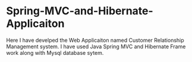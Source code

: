 # Spring-MVC-and-Hibernate-Applicaiton

Here I have develped the Web Applicaiton named Customer Relationship Management system.
I have used Java Spring MVC and Hibernate Frame work along with Mysql database sytem.

